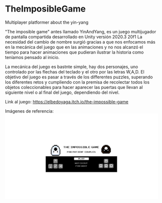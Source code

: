 # TheImposibleGame
Multiplayer platformer about the yin-yang

"The imposible game" antes llamado YinAndYang, es un juego multijugador de pantalla compartida desarrollado en Unity versión 2020.3 20f1
La necesidad del cambio de nombre surgió gracias a que nos enfocamos más en la mecánica del juego que en las animaciones y no nos alcanzó el tiempo para hacer animaciones que pudieran ilustrar la historia como teníamos pensado al inicio. 

La mecánica del juego es bastnte simple, hay dos personajes, uno controlado por las flechas del teclado y el otro por las letras W,A,D. El objetivo del juego es pasar a través de los differentes puzzles, superando los diferentes retos y cumpliendo con la premisa de recolectar todos los objetos coleccionables para hacer aparecer las puertas que llevan al siguiente nivel o al final del juego, dependiendo del nivel. 


Link al juego: https://elbedoyaga.itch.io/the-impossible-game

Imágenes de referencia:
![Image text](https://github.com/EliBedoya/YinAndYang/blob/main/escenas/inicio.jpeg)
